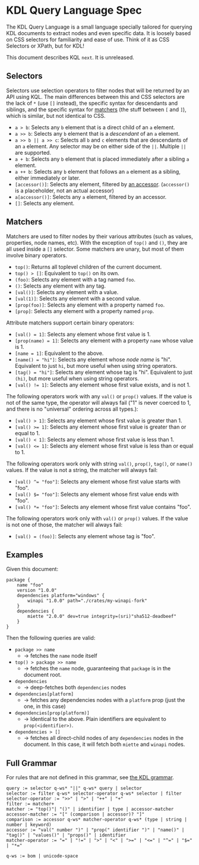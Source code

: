 # KDL Query Language Spec

The KDL Query Language is a small language specially tailored for querying KDL
documents to extract nodes and even specific data. It is loosely based on CSS
selectors for familiarity and ease of use. Think of it as CSS Selectors or
XPath, but for KDL!

This document describes KQL `next`. It is unreleased.

## Selectors

Selectors use selection operators to filter nodes that will be returned by an
API using KQL. The main differences between this and CSS selectors are the
lack of `*` (use `[]` instead), the specific syntax for descendants and siblings, and the specific syntax for
[matchers](#matchers) (the stuff between `[` and `]`), which is similar, but not identical to CSS.

* `a > b`: Selects any `b` element that is a direct child of an `a` element.
* `a >> b`: Selects any `b` element that is a _descendant_ of an `a` element.
* `a >> b || a >> c`: Selects all `b` and `c` elements that are descendants of an `a` element. Any selector may be on either side of the `||`. Multiple `||` are supported.
* `a + b`: Selects any `b` element that is placed immediately after a sibling `a` element.
* `a ++ b`: Selects any `b` element that follows an `a` element as a sibling, either immediately or later.
* `[accessor()]`: Selects any element, filtered by [an accessor](#accessors). (`accessor()` is a placeholder, not an actual accessor)
* `a[accessor()]`: Selects any `a` element, filtered by an accessor.
* `[]`: Selects any element.

## Matchers

Matchers are used to filter nodes by their various attributes (such as values,
properties, node names, etc). With the exception of `top()` and `()`, they are all
used inside a `[]` selector. Some matchers are unary, but most of them involve
binary operators.

* `top()`: Returns all toplevel children of the current document.
* `top() > []`: Equivalent to `top()` on its own.
* `(foo)`: Selects any element with a tag named `foo`.
* `()`: Selects any element with any tag.
* `[val()]`: Selects any element with a value.
* `[val(1)]`: Selects any element with a second value.
* `[prop(foo)]`: Selects any element with a property named `foo`.
* `[prop]`: Selects any element with a property named `prop`.

Attribute matchers support certain binary operators:

* `[val() = 1]`: Selects any element whose first value is 1.
* `[prop(name) = 1]`: Selects any element with a property `name` whose value is 1.
* `[name = 1]`: Equivalent to the above.
* `[name() = "hi"]`: Selects any element whose _node name_ is "hi". Equivalent to just `hi`, but more useful when using string operators.
* `[tag() = "hi"]`: Selects any element whose tag is "hi". Equivalent to just `(hi)`, but more useful when using string operators.
* `[val() != 1]`: Selects any element whose first value exists, and is not 1.

The following operators work with any `val()` or `prop()` values.
If the value is not of the same type, the operator will always fail ("1" is
never coerced to 1, and there is no "universal" ordering across all types.):

* `[val() > 1]`: Selects any element whose first value is greater than 1.
* `[val() >= 1]`: Selects any element whose first value is greater than or equal to 1.
* `[val() < 1]`: Selects any element whose first value is less than 1.
* `[val() <= 1]`: Selects any element whose first value is less than or equal to 1.

The following operators work only with string `val()`, `prop()`, `tag()`, or `name()` values.
If the value is not a string, the matcher will always fail:

* `[val() ^= "foo"]`: Selects any element whose first value starts with "foo".
* `[val() $= "foo"]`: Selects any element whose first value ends with "foo".
* `[val() *= "foo"]`: Selects any element whose first value contains "foo".

The following operators work only with `val()` or `prop()` values. If the value
is not one of those, the matcher will always fail:

* `[val() = (foo)]`: Selects any element whose tag is "foo".

## Examples

Given this document:

```kdl
package {
    name "foo"
    version "1.0.0"
    dependencies platform="windows" {
        winapi "1.0.0" path="./crates/my-winapi-fork"
    }
    dependencies {
        miette "2.0.0" dev=true integrity=(sri)"sha512-deadbeef"
    }
}
```

Then the following queries are valid:

* `package >> name`
    * -> fetches the `name` node itself
* `top() > package >> name`
    * -> fetches the `name` node, guaranteeing that `package` is in the document root.
* `dependencies`
    * -> deep-fetches both `dependencies` nodes
* `dependencies[platform]`
    * -> fetches any dependencies nodes with a `platform` prop (just the one, in this case)
* `dependencies[prop(platform)]`
    * -> Identical to the above. Plain identifiers are equivalent to `prop(<identifier>)`.
* `dependencies > []`
    * -> fetches all direct-child nodes of any `dependencies` nodes in the
         document. In this case, it will fetch both `miette` and `winapi` nodes.

## Full Grammar

For rules that are not defined in this grammar, see [the KDL grammar](https://github.com/kdl-org/kdl/blob/main/SPEC.md#full-grammar).

```
query := selector q-ws* "||" q-ws* query | selector
selector := filter q-ws* selector-operator q-ws* selector | filter
selector-operator := ">>" | ">" | "++" | "+"
filter := matcher+
matcher := "top()"| "()" | identifier | type | accessor-matcher
accessor-matcher := "[" (comparison | accessor)? "]"
comparison := accessor q-ws* matcher-operator q-ws* (type | string | number | keyword)
accessor := "val(" number ")" | "prop(" identifier ")" | "name()" | "tag()" | "values()" | "props()" | identifier
matcher-operator := "=" | "!=" | ">" | "<" | ">=" | "<=" | "^=" | "$=" | "*="

q-ws := bom | unicode-space
```
